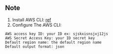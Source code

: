 ## Note
1. Install AWS CLI: [ref](https://docs.aws.amazon.com/cli/latest/userguide/install-linux.html) 
2. Configure The AWS CLI: 
```
AWS access key ID: your ID ex: sjskxisnsjxj12js
AWS Secret Access Key: your ID secret key
Default region name: the default region name
Default output format: json
```
